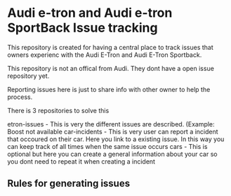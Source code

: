 # Audi e-tron and Audi e-tron SportBack Issue tracking
This repository is created for having a central place to track issues that owners experienc with the Audi E-Tron and Audi E-Tron Sportback.

This repository is not an offical from Audi. They dont have a open issue repository yet. 

Reporting issues here is just to share info with other owner to help the process. 

There is 3 repositories to solve this

etron-issues - This is very the different issues are described. (Example: Boost not available
car-incidents - This is very user can report a incident that occoured on their car. Here you link to a existing issue. In this way you can keep track of all times when the same issue occurs
cars - This is optional but here you can create a general information about your car so you dont need to repeat it when creating a incident


## Rules for generating issues


